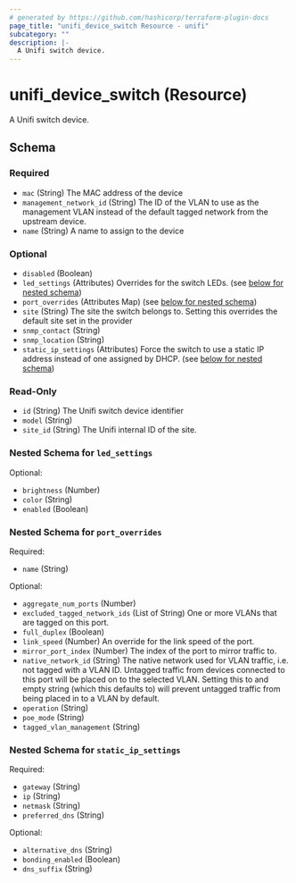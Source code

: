 ```yaml
---
# generated by https://github.com/hashicorp/terraform-plugin-docs
page_title: "unifi_device_switch Resource - unifi"
subcategory: ""
description: |-
  A Unifi switch device.
---
```


# unifi_device_switch (Resource)

A Unifi switch device.



<!-- schema generated by tfplugindocs -->
## Schema

### Required

- `mac` (String) The MAC address of the device
- `management_network_id` (String) The ID of the VLAN to use as the management VLAN instead of the default tagged network from the upstream device.
- `name` (String) A name to assign to the device

### Optional

- `disabled` (Boolean)
- `led_settings` (Attributes) Overrides for the switch LEDs. (see [below for nested schema](#nestedatt--led_settings))
- `port_overrides` (Attributes Map) (see [below for nested schema](#nestedatt--port_overrides))
- `site` (String) The site the switch belongs to. Setting this overrides the default site set in the provider
- `snmp_contact` (String)
- `snmp_location` (String)
- `static_ip_settings` (Attributes) Force the switch to use a static IP address instead of one assigned by DHCP. (see [below for nested schema](#nestedatt--static_ip_settings))

### Read-Only

- `id` (String) The Unifi switch device identifier
- `model` (String)
- `site_id` (String) The Unifi internal ID of the site.

<a id="nestedatt--led_settings"></a>
### Nested Schema for `led_settings`

Optional:

- `brightness` (Number)
- `color` (String)
- `enabled` (Boolean)


<a id="nestedatt--port_overrides"></a>
### Nested Schema for `port_overrides`

Required:

- `name` (String)

Optional:

- `aggregate_num_ports` (Number)
- `excluded_tagged_network_ids` (List of String) One or more VLANs that are tagged on this port.
- `full_duplex` (Boolean)
- `link_speed` (Number) An override for the link speed of the port.
- `mirror_port_index` (Number) The index of the port to mirror traffic to.
- `native_network_id` (String) The native network used for VLAN traffic, i.e. not tagged with a VLAN ID. Untagged traffic from devices connected to this port will be placed on to the selected VLAN. Setting this to and empty string (which this defaults to) will prevent untagged traffic from being placed in to a VLAN by default.
- `operation` (String)
- `poe_mode` (String)
- `tagged_vlan_management` (String)


<a id="nestedatt--static_ip_settings"></a>
### Nested Schema for `static_ip_settings`

Required:

- `gateway` (String)
- `ip` (String)
- `netmask` (String)
- `preferred_dns` (String)

Optional:

- `alternative_dns` (String)
- `bonding_enabled` (Boolean)
- `dns_suffix` (String)
